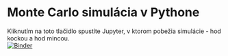 # Monte Carlo simulácia v Pythone

Kliknutím na toto tlačidlo spustíte Jupyter, v ktorom pobežia simulácie - hod kockou a hod mincou.  
[![Binder](https://mybinder.org/badge_logo.svg)](https://mybinder.org/v2/gh/hancjozef/ZFP/master) 


